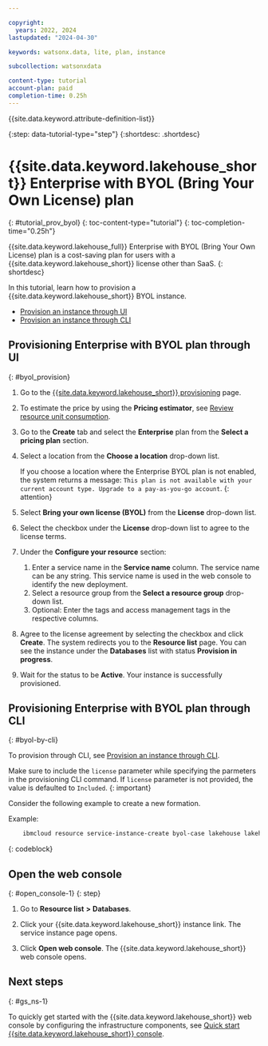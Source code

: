 ```yaml
---

copyright:
  years: 2022, 2024
lastupdated: "2024-04-30"

keywords: watsonx.data, lite, plan, instance

subcollection: watsonxdata

content-type: tutorial
account-plan: paid
completion-time: 0.25h
---
```



{{site.data.keyword.attribute-definition-list}}


{:step: data-tutorial-type="step"}
{:shortdesc: .shortdesc}


# {{site.data.keyword.lakehouse_short}} Enterprise with BYOL (Bring Your Own License) plan
{: #tutorial_prov_byol}
{: toc-content-type="tutorial"}
{: toc-completion-time="0.25h"}

{{site.data.keyword.lakehouse_full}} Enterprise with BYOL (Bring Your Own License) plan is a cost-saving plan for users with a {{site.data.keyword.lakehouse_short}} license other than SaaS.
{: shortdesc}

In this tutorial, learn how to provision a {{site.data.keyword.lakehouse_short}} BYOL instance.

* [Provision an instance through UI](#byol_provision)
* [Provision an instance through CLI](#byol-by-cli)

## Provisioning Enterprise with BYOL plan through UI
{: #byol_provision}

1. Go to the [{{site.data.keyword.lakehouse_short}} provisioning](https://cloud.ibm.com/watsonxdata) page.
1. To estimate the price by using the **Pricing estimator**, see [Review resource unit consumption](../watsonxdata/getting-started.md#review-resource-unit-consumption).
1. Go to the **Create** tab and select the **Enterprise** plan from the **Select a pricing plan** section.
1. Select a location from the **Choose a location** drop-down list.

   If you choose a location where the Enterprise BYOL plan is not enabled, the system returns a message: `This plan is not available with your current account type. Upgrade to a pay-as-you-go account`.
   {: attention}

1. Select **Bring your own license (BYOL)** from the **License** drop-down list.
1. Select the checkbox under the **License** drop-down list to agree to the license terms.
1. Under the **Configure your resource** section:
   1. Enter a service name in the **Service name** column. The service name can be any string. This service name is used in the web console to identify the new deployment.
   1. Select a resource group from the **Select a resource group** drop-down list.
   1. Optional: Enter the tags and access management tags in the respective columns.
1. Agree to the license agreement by selecting the checkbox and click **Create**. The system redirects you to the **Resource list** page. You can see the instance under the **Databases** list with status **Provision in progress**.
1. Wait for the status to be **Active**. Your instance is successfully provisioned.

## Provisioning Enterprise with BYOL plan through CLI
{: #byol-by-cli}


To provision through CLI, see [Provision an instance through CLI](watsonxdata?topic=watsonxdata-getting-started_1#create-by-cli).


Make sure to include the `license` parameter while specifying the parmeters in the provisioning CLI command. If `license` parameter is not provided, the value is defaulted to `Included`.
{: important}

Consider the following example to create a new formation.


Example:


```bash
    ibmcloud resource service-instance-create byol-case lakehouse lakehouse-enterprise-dev us-east -g Default -p '{"datacenter": "ibm:us-east:wdc", "license": "byol"}'
```
{: codeblock}

## Open the web console
{: #open_console-1}
{: step}

1. Go to **Resource list** **>** **Databases**.

2. Click your {{site.data.keyword.lakehouse_short}} instance link. The service instance page opens.

3. Click **Open web console**. The {{site.data.keyword.lakehouse_short}} web console opens.

    <!-- 1. Log in to the console with your IBMid and password. The {{site.data.keyword.lakehouse_short}} web console opens. -->

## Next steps
{: #gs_ns-1}

To quickly get started with the {{site.data.keyword.lakehouse_short}} web console by configuring the infrastructure components, see [Quick start {{site.data.keyword.lakehouse_short}} console](watsonxdata?topic=watsonxdata-quick_start).
